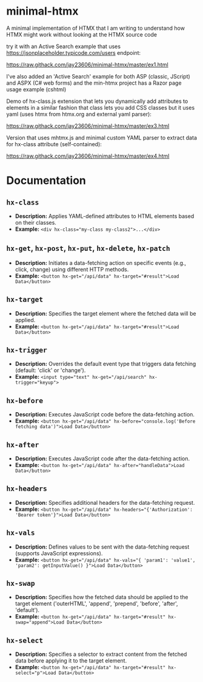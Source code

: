 # minimal-htmx
A minimal implementation of HTMX that I am writing to understand how HTMX might work without looking at the HTMX source code

try it with an Active Search example that uses https://jsonplaceholder.typicode.com/users endpoint:

https://raw.githack.com/jay23606/minimal-htmx/master/ex1.html

I've also added an 'Active Search' example for both ASP (classic, JScript) and ASPX (C# web forms) and the min-htmx project has a Razor page usage example (cshtml)

Demo of hx-class.js extension that lets you dynamically add attributes to elements in a similar fashion that class lets you add CSS classes but it uses yaml (uses htmx from htmx.org and external yaml parser):

https://raw.githack.com/jay23606/minimal-htmx/master/ex3.html

Version that uses mhtmx.js and minimal custom YAML parser to extract data for hx-class attribute (self-contained):

https://raw.githack.com/jay23606/minimal-htmx/master/ex4.html

# Documentation

## `hx-class`
- **Description:** Applies YAML-defined attributes to HTML elements based on their classes.
- **Example:** `<div hx-class="my-class my-class2">...</div>`

## `hx-get`, `hx-post`, `hx-put`, `hx-delete`, `hx-patch`
- **Description:** Initiates a data-fetching action on specific events (e.g., click, change) using different HTTP methods.
- **Example:** `<button hx-get="/api/data" hx-target="#result">Load Data</button>`

## `hx-target`
- **Description:** Specifies the target element where the fetched data will be applied.
- **Example:** `<button hx-get="/api/data" hx-target="#result">Load Data</button>`

## `hx-trigger`
- **Description:** Overrides the default event type that triggers data fetching (default: 'click' or 'change').
- **Example:** `<input type="text" hx-get="/api/search" hx-trigger="keyup">`

## `hx-before`
- **Description:** Executes JavaScript code before the data-fetching action.
- **Example:** `<button hx-get="/api/data" hx-before="console.log('Before fetching data')">Load Data</button>`

## `hx-after`
- **Description:** Executes JavaScript code after the data-fetching action.
- **Example:** `<button hx-get="/api/data" hx-after="handleData">Load Data</button>`

## `hx-headers`
- **Description:** Specifies additional headers for the data-fetching request.
- **Example:** `<button hx-get="/api/data" hx-headers="{'Authorization': 'Bearer token'}">Load Data</button>`

## `hx-vals`
- **Description:** Defines values to be sent with the data-fetching request (supports JavaScript expressions).
- **Example:** `<button hx-get="/api/data" hx-vals="{ 'param1': 'value1', 'param2': getInputValue() }">Load Data</button>`

## `hx-swap`
- **Description:** Specifies how the fetched data should be applied to the target element ('outerHTML', 'append', 'prepend', 'before', 'after', 'default').
- **Example:** `<button hx-get="/api/data" hx-target="#result" hx-swap="append">Load Data</button>`

## `hx-select`
- **Description:** Specifies a selector to extract content from the fetched data before applying it to the target element.
- **Example:** `<button hx-get="/api/data" hx-target="#result" hx-select="p">Load Data</button>`
